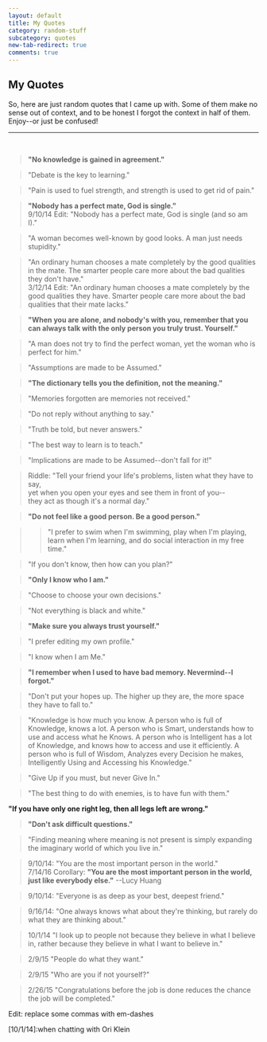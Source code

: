 ```yaml
---
layout: default
title: My Quotes
category: random-stuff
subcategory: quotes
new-tab-redirect: true
comments: true
---
```


## My Quotes

So, here are just random quotes that I came up with. Some of them make no sense out of context, and to be honest I forgot the context in half of them. Enjoy--or just be confused!

-----------------------------------
<br />

> **"No knowledge is gained in agreement."**

> "Debate is the key to learning."

> "Pain is used to fuel strength, and strength is used to get rid of pain."


> **"Nobody has a perfect mate, God is single."**  
  9/10/14 Edit: "Nobody has a perfect mate, God is single (and so am I)."

> "A woman becomes well-known by good looks. A man just needs stupidity."

> "An ordinary human chooses a mate completely by the good qualities in the mate. The smarter people care more about the bad qualities they don't have."  
  3/12/14 Edit: "An ordinary human chooses a mate completely by the good qualities they have. Smarter people care more about the bad qualities that their mate lacks."

> **"When you are alone, and nobody's with you, remember that you can always talk with the only person you truly trust. Yourself."**

> "A man does not try to find the perfect woman, yet the woman who is perfect for him."

> "Assumptions are made to be Assumed."

> **"The dictionary tells you the definition, not the meaning."**

> "Memories forgotten are memories not received."

> "Do not reply without anything to say."

> "Truth be told, but never answers."

> "The best way to learn is to teach."

> "Implications are made to be Assumed--don't fall for it!"

> Riddle: "Tell your friend your life's problems, listen what they have to say,  
  yet when you open your eyes and see them in front of you--  
  they act as though it's a normal day."

> **"Do not feel like a good person. Be a good person."**

>> "I prefer to swim when I'm swimming, play when I'm playing, learn when I'm learning, and do social interaction in my free time."

> "If you don't know, then how can you plan?"

> **"Only I know who I am."**

> "Choose to choose your own decisions."

> "Not everything is black and white."

> **"Make sure you always trust yourself."**

> "I prefer editing my own profile."

> "I know when I am Me."

> **"I remember when I used to have bad memory. Nevermind--I forgot."**

> "Don't put your hopes up. The higher up they are, the more space they have to fall to."

> "Knowledge is how much you know. A person who is full of Knowledge, knows a lot. A person who is Smart, understands how to use and access what he Knows. A person who is Intelligent has a lot of Knowledge, and knows how to access and use it efficiently. A person who is full of Wisdom, Analyzes every Decision he makes, Intelligently Using and Accessing his Knowledge."

> "Give Up if you must, but never Give In."

> "The best thing to do with enemies, is to have fun with them."

**"If you have only one right leg, then all legs left are wrong."**

> **"Don't ask difficult questions."**


> "Finding meaning where meaning is not present is simply expanding the imaginary world of which you live in."

> 9/10/14: "You are the most important person in the world."  
  7/14/16  Corollary: **"You are the most important person in the world, just like everybody else."** --Lucy Huang

> 9/10/14: "Everyone is as deep as your best, deepest friend."

> 9/16/14: "One always knows what about they're thinking, but rarely do what they are thinking about."

> 10/1/14 "I look up to people not because they believe in what I believe in, rather because they believe in what I want to believe in."

> 2/9/15 "People do what they want."

> 2/9/15 "Who are you if not yourself?"

> 2/26/15 "Congratulations before the job is done reduces the chance the job will be completed."

Edit: replace some commas with em-dashes

[answer to riddle]:meditation
[10/1/14]:when chatting with Ori Klein